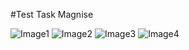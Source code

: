 #Test Task Magnise


![Image1](./images/Screen_1.png)
![Image2](./images/Screen_2.png)
![Image3](./images/Screen_3.png)
![Image4](./images/Screen_4.png)